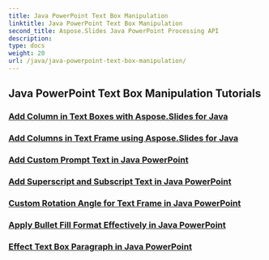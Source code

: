 ```yaml
---
title: Java PowerPoint Text Box Manipulation
linktitle: Java PowerPoint Text Box Manipulation
second_title: Aspose.Slides Java PowerPoint Processing API
description: 
type: docs
weight: 20
url: /java/java-powerpoint-text-box-manipulation/
---
```


## Java PowerPoint Text Box Manipulation Tutorials
### [Add Column in Text Boxes with Aspose.Slides for Java](./add-column-in-text-boxes/)
### [Add Columns in Text Frame using Aspose.Slides for Java](./add-columns-in-text-frame/)
### [Add Custom Prompt Text in Java PowerPoint](./add-custom-prompt-text-java-powerpoint/)
### [Add Superscript and Subscript Text in Java PowerPoint](./add-superscript-subscript-text-java-powerpoint/)
### [Custom Rotation Angle for Text Frame in Java PowerPoint](./custom-rotation-angle-text-frame-java-powerpoint/)
### [Apply Bullet Fill Format Effectively in Java PowerPoint](./apply-bullet-fill-format-java-powerpoint/)
### [Effect Text Box Paragraph in Java PowerPoint](./effect-text-box-paragraph-java-powerpoint/)